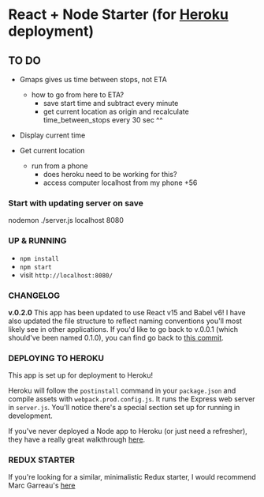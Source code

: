 # React + Node Starter (for [Heroku](https://www.heroku.com/) deployment)


## TO DO
- Gmaps gives us time between stops, not ETA
	- how to go from here to ETA?
		* save start time and subtract every minute
		* get current location as origin and recalculate time_between_stops every 30 sec ^^

- Display current time
- Get current location 
	- run from a phone
		* does heroku need to be working for this?
		* access computer localhost from my phone +56




### Start with updating server on save
nodemon ./server.js localhost 8080


### UP & RUNNING
* `npm install`
* `npm start`
* visit `http://localhost:8080/`

### CHANGELOG
**v.0.2.0**
This app has been updated to use React v15 and Babel v6! I have also updated the file structure to reflect naming conventions you'll most likely see in other applications. If you'd like to go back to v.0.0.1 (which should've been named 0.1.0), you can find go back to [this commit](https://github.com/alanbsmith/react-node-example/commit/dd6d745c4b7066fd12104d5005b805afaf469d91).

### DEPLOYING TO HEROKU
This app is set up for deployment to Heroku!

Heroku will follow the `postinstall` command in your `package.json` and compile assets with `webpack.prod.config.js`. It runs the Express web server in `server.js`. You'll notice there's a special section set up for running in development.

If you've never deployed a Node app to Heroku (or just need a refresher), they have a really great walkthrough [here](https://devcenter.heroku.com/articles/getting-started-with-nodejs#introduction). 

### REDUX STARTER
If you're looking for a similar, minimalistic Redux starter, I would recommend Marc Garreau's [here](https://github.com/marcgarreau/redux-starter)

